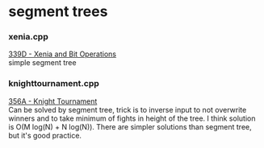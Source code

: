 # segment trees

### xenia.cpp
[339D - Xenia and Bit Operations](http://codeforces.com/contest/339/problem/D) </br>
simple segment tree

### knighttournament.cpp
[356A - Knight Tournament](http://codeforces.com/contest/356/problem/A) </br>
Can be solved by segment tree, trick is to inverse input to not overwrite winners and to take minimum of fights in height of the tree. I think solution is O(M log(N) + N log(N)). There are simpler solutions than segment tree, but it's good practice.

